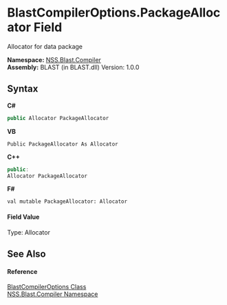 # BlastCompilerOptions.PackageAllocator Field
 

Allocator for data package

**Namespace:**&nbsp;<a href="26a25caa-f50b-92ad-f15c-dbb9db1493ae">NSS.Blast.Compiler</a><br />**Assembly:**&nbsp;BLAST (in BLAST.dll) Version: 1.0.0

## Syntax

**C#**<br />
``` C#
public Allocator PackageAllocator
```

**VB**<br />
``` VB
Public PackageAllocator As Allocator
```

**C++**<br />
``` C++
public:
Allocator PackageAllocator
```

**F#**<br />
``` F#
val mutable PackageAllocator: Allocator
```


#### Field Value
Type: Allocator

## See Also


#### Reference
<a href="acd2f6cc-9dc8-39b3-7ff6-2a1a35ecce47">BlastCompilerOptions Class</a><br /><a href="26a25caa-f50b-92ad-f15c-dbb9db1493ae">NSS.Blast.Compiler Namespace</a><br />